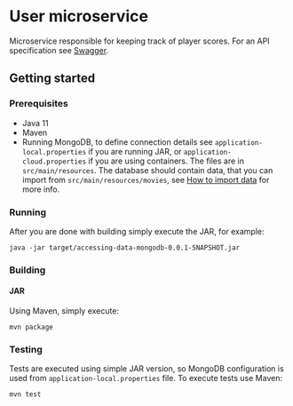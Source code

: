 # User microservice
Microservice responsible for keeping track of player scores. For an API specification see [Swagger](https://app.swaggerhub.com/apis-docs/ltoedt/ASE/0.1).

## Getting started
### Prerequisites
- Java 11
- Maven
- Running MongoDB, to define connection details see `application-local.properties` if you are running JAR, or `application-cloud.properties` if you are using containers. The files are in `src/main/resources`. The database should contain data, that you can import from `src/main/resources/movies`, see [How to import data](##How-to-import-data-into-MongoDB) for more info.


### Running
After you are done with building simply execute the JAR, for example:
```
java -jar target/accessing-data-mongodb-0.0.1-SNAPSHOT.jar
```



### Building
#### JAR
Using Maven, simply execute:
```
mvn package
```

### Testing
Tests are executed using simple JAR version, so MongoDB configuration is used from `application-local.properties` file.
To execute tests use Maven:
```
mvn test
```